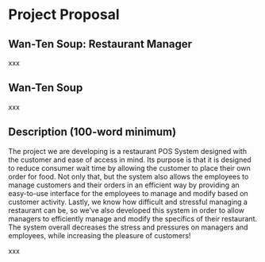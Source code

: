 # Project Proposal

## Wan-Ten Soup: Restaurant Manager

xxx

## Wan-Ten Soup

xxx

## Description (100-word minimum)

The project we are developing is a restaurant POS System designed with the customer and ease of access in mind. 
Its purpose is that it is designed to reduce consumer wait time by allowing the customer to place their own order for food. 
Not only that, but the system also allows the employees to manage customers and their orders in an efficient way by providing an easy-to-use 
interface for the employees to manage and modify based on customer activity. Lastly, we know how difficult and stressful managing a restaurant can be, 
so we’ve also developed this system in order to allow managers to efficiently manage and modify the specifics of their restaurant. 
The system overall decreases the stress and pressures on managers and employees, while increasing the pleasure of customers!

xxx

